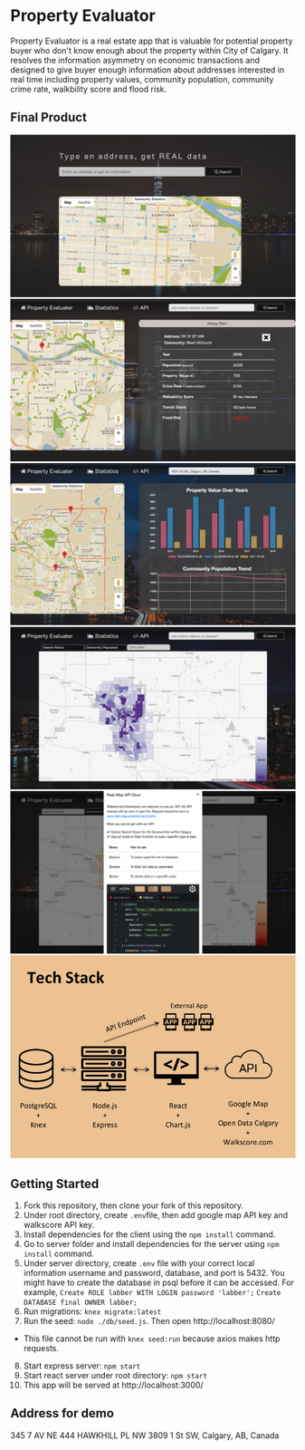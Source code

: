 # Property Evaluator
Property Evaluator is a real estate app that is valuable for potential property buyer who don't know enough about the property within City of Calgary. It resolves the information asymmetry on economic transactions and designed to give buyer enough information about addresses interested in real time including property values, community population, community crime rate, walkbility score and flood risk.

## Final Product
![Screenshot of landing](https://github.com/fei-gao/real_map/blob/master/doc/landing.png)
![Screenshot of table](https://github.com/fei-gao/real_map/blob/master/doc/table.png)
![Screenshot of chart](https://github.com/fei-gao/real_map/blob/master/doc/chart.png)
![Screenshot of crime_map](https://github.com/fei-gao/real_map/blob/master/doc/crime_map.png)
![Screenshot of api](https://github.com/fei-gao/real_map/blob/master/doc/api.png)
![Screenshot of tech_stack](https://github.com/fei-gao/real_map/blob/master/doc/tech_stack.png)


## Getting Started
1. Fork this repository, then clone your fork of this repository.
2. Under root directory, create ```.env```file, then add google map API key and walkscore API key.
3. Install dependencies for the client using the ```npm install``` command.
4. Go to server folder and install dependencies for the server using ```npm install``` command.
5. Under server directory, create ```.env``` file with your correct local information username and password, database, and port is 5432. You might have to create the database in psql before it can be accessed. For example, ```Create ROLE labber WITH LOGIN password 'labber';``` ```Create DATABASE final OWNER labber;```
6. Run migrations: ```knex migrate:latest```
7. Run the seed: ```node ./db/seed.js```. Then open http://localhost:8080/
* This file cannot be run with ```knex seed:run``` because axios makes http requests.
8. Start express server: ```npm start```
9. Start react server under root directory: ```npm start```
10. This app will be served at http://localhost:3000/

## Address for demo
345 7 AV NE
444 HAWKHILL PL NW
3809 1 St SW, Calgary, AB, Canada